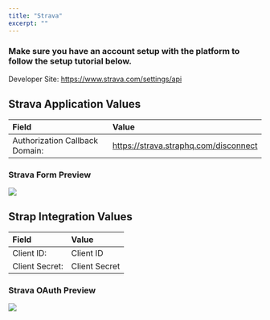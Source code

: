 ```yaml
---
title: "Strava"
excerpt: ""
---
```

### Make sure you have an account setup with the platform to follow the setup tutorial below.

Developer Site: <a href="https://www.strava.com/settings/api" target="_blank">https://www.strava.com/settings/api</a>

## Strava Application Values

| **Field** | **Value** |
| :--- | :--- |
| Authorization Callback Domain: | https://strava.straphq.com/disconnect |


### Strava Form Preview
![](https://storage.googleapis.com/strap-docs/strava.png)


## Strap Integration Values
| **Field** | **Value** |
| :--- | :--- |
| Client ID: | Client ID |
| Client Secret: | Client Secret |
 
### Strava OAuth Preview
![](https://storage.googleapis.com/strap-docs/strava-oauth.png)